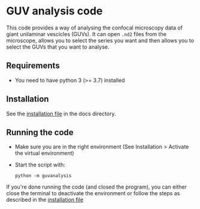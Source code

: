 # GUV analysis code

This code provides a way of analysing the confocal microscopy data of giant unilaminar vescicles (GUVs). 
It can open `.nd2` files from the microscope, allows you to select the series you want and then allows you to select the GUVs that you want to analyse.

## Requirements

* You need to have python 3 (>= 3.7) installed

## Installation

See the [installation file](docs/installation.md) in the docs directory.

## Running the code

* Make sure you are in the right environment (See Installation > Activate the virtual environment)
* Start the script with:

  `python -m guvanalysis`

If you're done running the code (and closed the program), you can either close the terminal to deactivate the environment or follow the steps as described in the [installation file](docs/installation.md)